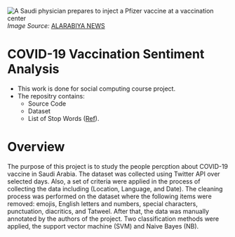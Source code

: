 ![A Saudi physician prepares to inject a Pfizer vaccine at a vaccination center](https://vid.alarabiya.net/images/2021/01/16/e4d3ef2d-2caa-4f38-add2-d197a30fd8e6/e4d3ef2d-2caa-4f38-add2-d197a30fd8e6_16x9_1200x676.jpg?width=1138)
*Image Source:*
[ALARABIYA NEWS](https://english.alarabiya.net/coronavirus/2021/03/11/Coronavirus-Saudi-Arabia-expands-national-COVID-19-vaccination-campaign-)
# COVID-19 Vaccination Sentiment Analysis
* This work is done for social computing course project. 
* The repositry contains: 
  * Source Code
  * Dataset
  * List of Stop Words ([Ref](https://countwordsfree.com/stopwords/arabic)).
# Overview
The purpose of this project is to study the people percption about COVID-19 vaccine in Saudi Arabia. The dataset was collected using Twitter API over selected days. Also, a set of criteria were applied in the process of collecting the data including (Location, Language, and Date). The cleaning process was performed on the dataset where the following items were removed: emojis, English letters and numbers, special characters, punctuation, diacritics, and Tatweel. After that, the data was manually annotated by the authors of the project. Two classification methods were applied, the support vector machine (SVM) and Naive Bayes (NB).
